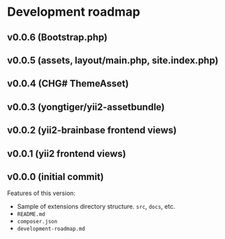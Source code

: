 # Development roadmap

## v0.0.6 (Bootstrap.php)


## v0.0.5 (assets, layout/main.php, site.index.php)


## v0.0.4 (CHG# ThemeAsset)


## v0.0.3 (yongtiger/yii2-assetbundle)


## v0.0.2 (yii2-brainbase frontend views)


## v0.0.1 (yii2 frontend views)


## v0.0.0 (initial commit)

Features of this version:

* Sample of extensions directory structure. `src`, `docs`, etc.
* `README.md`
* `composer.json`
* `development-roadmap.md`
